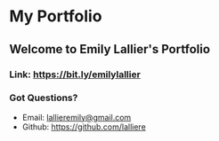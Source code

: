 # My Portfolio

## Welcome to Emily Lallier's Portfolio 

### Link: https://bit.ly/emilylallier

### Got Questions?
* Email: lallieremily@gmail.com
* Github: https://github.com/lalliere